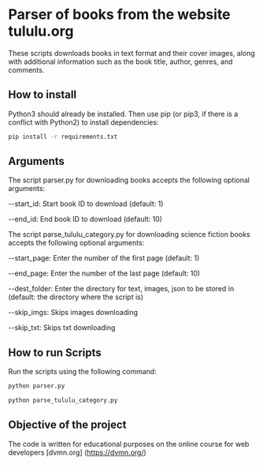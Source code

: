 # Parser of books from the website tululu.org

These scripts downloads books in text format and their cover images, along with additional information such as the book title, author, genres, and comments.

## How to install

Python3 should already be installed. Then use pip (or pip3, if there is a conflict with Python2) to install dependencies:

```bash
pip install -r requirements.txt
```

## Arguments

The script parser.py for downloading books accepts the following optional arguments:

--start_id: Start book ID to download (default: 1)

--end_id: End book ID to download (default: 10)

The script parse_tululu_category.py for downloading science fiction books accepts the following optional arguments:

--start_page: Enter the number of the first page (default: 1)

--end_page: Enter the number of the last page (default: 10)

--dest_folder: Enter the directory for text, images, json to be stored in (default: the directory where the script is)

--skip_imgs: Skips images downloading

--skip_txt: Skips txt downloading

## How to run Scripts

Run the scripts using the following command:

```bash
python parser.py
```

```bash
python parse_tululu_category.py
```

## Objective of the project

The code is written for educational purposes on the online course for web developers [dvmn.org] (https://dvmn.org/)


